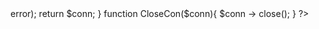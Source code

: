 
<?php 
function openCon(){
$dbhost = "";
$dbuser = "";
$dbpass = "";
$db = "teste";
$conn = new mysqli($dbhost, $dbuser, $dbpass, $db) or die ("connection failed".$conn-> error);
return $conn;
}
function CloseCon($conn){
    $conn -> close();
}
?>
